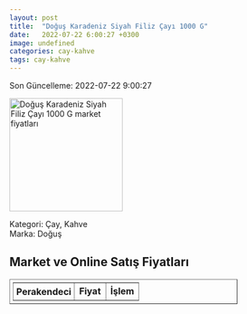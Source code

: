 ```yaml
---
layout: post
title:  "Doğuş Karadeniz Siyah Filiz Çayı 1000 G"
date:   2022-07-22 6:00:27 +0300
image: undefined
categories: cay-kahve
tags: cay-kahve
---
```


Son Güncelleme: 2022-07-22 9:00:27

<img src="undefined" width="200" alt="Doğuş Karadeniz Siyah Filiz Çayı 1000 G market fiyatları" />

Kategori: Çay, Kahve
<br />
Marka: Doğuş

<h2>Market ve Online Satış Fiyatları</h2>

<table border="1" style="padding: 5px;width:80%;">
  <tr>
    <td style="padding: 5px;"><strong>Perakendeci</strong></td>
    <td><strong>Fiyat</strong></td>
    <td><strong>İşlem</strong></td>
  </tr>
  
</table>
